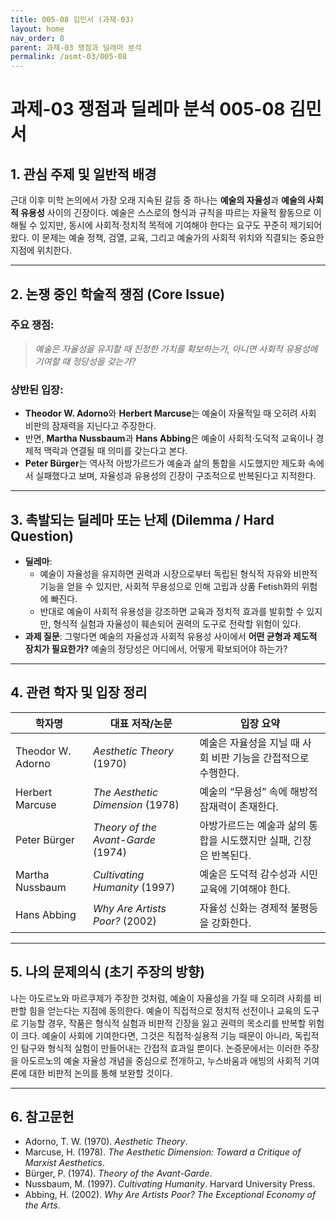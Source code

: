 ```yaml
---
title: 005-08 김민서 (과제-03)
layout: home
nav_order: 8
parent: 과제-03 쟁점과 딜레마 분석
permalink: /asmt-03/005-08
---
```


# 과제-03 쟁점과 딜레마 분석 005-08 김민서 

## 1. 관심 주제 및 일반적 배경

근대 이후 미학 논의에서 가장 오래 지속된 갈등 중 하나는 **예술의 자율성**과 **예술의 사회적 유용성** 사이의 긴장이다. 예술은 스스로의 형식과 규칙을 따르는 자율적 활동으로 이해될 수 있지만, 동시에 사회적·정치적 목적에 기여해야 한다는 요구도 꾸준히 제기되어 왔다. 이 문제는 예술 정책, 검열, 교육, 그리고 예술가의 사회적 위치와 직결되는 중요한 지점에 위치한다.

---

## 2. 논쟁 중인 학술적 쟁점 (Core Issue)

### 주요 쟁점:  

> *예술은 자율성을 유지할 때 진정한 가치를 확보하는가, 아니면 사회적 유용성에 기여할 때 정당성을 갖는가?*

### 상반된 입장:
- **Theodor W. Adorno**와 **Herbert Marcuse**는 예술이 자율적일 때 오히려 사회 비판의 잠재력을 지닌다고 주장한다.
- 반면, **Martha Nussbaum**과 **Hans Abbing**은 예술이 사회적·도덕적 교육이나 경제적 맥락과 연결될 때 의미를 갖는다고 본다.
- **Peter Bürger**는 역사적 아방가르드가 예술과 삶의 통합을 시도했지만 제도화 속에서 실패했다고 보며, 자율성과 유용성의 긴장이 구조적으로 반복된다고 지적한다.

---

## 3. 촉발되는 딜레마 또는 난제 (Dilemma / Hard Question)

- **딜레마**: 
  - 예술이 자율성을 유지하면 권력과 시장으로부터 독립된 형식적 자유와 비판적 기능을 얻을 수 있지만, 사회적 무용성으로 인해 고립과 상품 Fetish화의 위험에 빠진다.  
  - 반대로 예술이 사회적 유용성을 강조하면 교육과 정치적 효과를 발휘할 수 있지만, 형식적 실험과 자율성이 훼손되어 권력의 도구로 전락할 위험이 있다.
- **과제 질문**: 그렇다면 예술의 자율성과 사회적 유용성 사이에서 **어떤 균형과 제도적 장치가 필요한가?** 예술의 정당성은 어디에서, 어떻게 확보되어야 하는가?

---

## 4. 관련 학자 및 입장 정리

| 학자명             | 대표 저작/논문                                   | 입장 요약 |
|--------------------|---------------------------------------------------|-----------|
| Theodor W. Adorno   | *Aesthetic Theory* (1970)                         | 예술은 자율성을 지닐 때 사회 비판 기능을 간접적으로 수행한다. |
| Herbert Marcuse     | *The Aesthetic Dimension* (1978)                  | 예술의 “무용성” 속에 해방적 잠재력이 존재한다. |
| Peter Bürger        | *Theory of the Avant-Garde* (1974)                | 아방가르드는 예술과 삶의 통합을 시도했지만 실패, 긴장은 반복된다. |
| Martha Nussbaum     | *Cultivating Humanity* (1997)                     | 예술은 도덕적 감수성과 시민교육에 기여해야 한다. |
| Hans Abbing         | *Why Are Artists Poor?* (2002)                    | 자율성 신화는 경제적 불평등을 강화한다. |

---

## 5. 나의 문제의식 (초기 주장의 방향)

나는 아도르노와 마르쿠제가 주장한 것처럼, 예술이 자율성을 가질 때 오히려 사회를 비판할 힘을 얻는다는 지점에 동의한다. 예술이 직접적으로 정치적 선전이나 교육의 도구로 기능할 경우, 작품은 형식적 실험과 비판적 긴장을 잃고 권력의 목소리를 반복할 위험이 크다. 예술이 사회에 기여한다면, 그것은 직접적·실용적 기능 때문이 아니라, 독립적인 탐구와 형식적 실험이 만들어내는 간접적 효과일 뿐이다. 논증문에서는 이러한 주장을 아도르노의 예술 자율성 개념을 중심으로 전개하고, 누스바움과 애빙의 사회적 기여론에 대한 비판적 논의를 통해 보완할 것이다.

---

## 6. 참고문헌

- Adorno, T. W. (1970). *Aesthetic Theory*.  
- Marcuse, H. (1978). *The Aesthetic Dimension: Toward a Critique of Marxist Aesthetics*.  
- Bürger, P. (1974). *Theory of the Avant-Garde*.  
- Nussbaum, M. (1997). *Cultivating Humanity*. Harvard University Press.  
- Abbing, H. (2002). *Why Are Artists Poor? The Exceptional Economy of the Arts*.  
